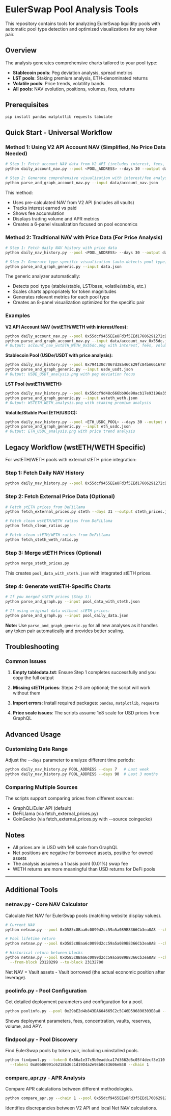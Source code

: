 # EulerSwap Pool Analysis Tools

This repository contains tools for analyzing EulerSwap liquidity pools with automatic pool type detection and optimized visualizations for any token pair.

## Overview

The analysis generates comprehensive charts tailored to your pool type:
- **Stablecoin pools**: Peg deviation analysis, spread metrics
- **LST pools**: Staking premium analysis, ETH-denominated returns  
- **Volatile pools**: Price trends, volatility bands
- **All pools**: NAV evolution, positions, volumes, fees, returns

## Prerequisites

```bash
pip install pandas matplotlib requests tabulate
```

## Quick Start - Universal Workflow

### Method 1: Using V2 API Account NAV (Simplified, No Price Data Needed)

```bash
# Step 1: Fetch account NAV data from V2 API (includes interest, fees, volume)
python daily_account_nav.py --pool <POOL_ADDRESS> --days 30 --output data/account_nav.json

# Step 2: Generate comprehensive visualization with interest/fee analysis
python parse_and_graph_account_nav.py --input data/account_nav.json
```

This method:
- Uses pre-calculated NAV from V2 API (includes all vaults)
- Tracks interest earned vs paid
- Shows fee accumulation
- Displays trading volume and APR metrics
- Creates a 6-panel visualization focused on pool economics

### Method 2: Traditional NAV with Price Data (For Price Analysis)

```bash
# Step 1: Fetch daily NAV history with price data
python daily_nav_history.py --pool <POOL_ADDRESS> --days 30 --output data.json

# Step 2: Generate type-specific visualization (auto-detects pool type)
python parse_and_graph_generic.py --input data.json
```

The generic analyzer automatically:
- Detects pool type (stable/stable, LST/base, volatile/stable, etc.)
- Scales charts appropriately for token magnitudes
- Generates relevant metrics for each pool type
- Creates an 8-panel visualization optimized for the specific pair

### Examples

**V2 API Account NAV (wstETH/WETH with interest/fees):**
```bash
python daily_account_nav.py --pool 0x55dcf9455EEe8Fd3f5EEd17606291272cDe428a8 --days 30
python parse_and_graph_account_nav.py --input data/account_nav_0x55dc.json
# Output: account_nav_wstETH_WETH_0x55dc.png with interest, fees, volume analysis
```

**Stablecoin Pool (USDe/USDT with price analysis):**
```bash
python daily_nav_history.py --pool 0x794138c7067d38a46CE29fc84bA661678fAAe8a8 --days 30 --output usde_usdt.json
python parse_and_graph_generic.py --input usde_usdt.json
# Output: USDE_USDT_analysis.png with peg deviation focus
```

**LST Pool (wstETH/WETH):**
```bash
python daily_nav_history.py --pool 0x55dcf9d48c666bb96e90acb17e93196a35bbcc58 --days 30 --output wsteth_weth.json
python parse_and_graph_generic.py --input wsteth_weth.json
# Output: WSTETH_WETH_analysis.png with staking premium analysis
```

**Volatile/Stable Pool (ETH/USDC):**
```bash
python daily_nav_history.py --pool <ETH_USDC_POOL> --days 30 --output eth_usdc.json
python parse_and_graph_generic.py --input eth_usdc.json
# Output: ETH_USDC_analysis.png with price trend analysis
```

## Legacy Workflow (wstETH/WETH Specific)

For wstETH/WETH pools with external stETH price integration:

### Step 1: Fetch Daily NAV History

```bash
python daily_nav_history.py --pool 0x55dcf9455EEe8Fd3f5EEd17606291272cDe428a8 --days 31 --output pool_daily_data.json
```

### Step 2: Fetch External Price Data (Optional)

```bash
# Fetch stETH prices from DeFiLlama
python fetch_external_prices.py steth --days 31 --output steth_prices.json

# Fetch clean wstETH/WETH ratios from DeFiLlama
python fetch_clean_ratios.py

# Fetch clean stETH/WETH ratios from DeFiLlama  
python fetch_steth_weth_ratio.py
```

### Step 3: Merge stETH Prices (Optional)

```bash
python merge_steth_prices.py
```

This creates `pool_data_with_steth.json` with integrated stETH prices.

### Step 4: Generate wstETH-Specific Charts

```bash
# If you merged stETH prices (Step 3):
python parse_and_graph.py --input pool_data_with_steth.json

# If using original data without stETH prices:
python parse_and_graph.py --input pool_daily_data.json
```

**Note:** Use `parse_and_graph_generic.py` for all new analyses as it handles any token pair automatically and provides better scaling.

## Troubleshooting

### Common Issues

1. **Empty tabledata.txt**: Ensure Step 1 completes successfully and you copy the full output

2. **Missing stETH prices**: Steps 2-3 are optional; the script will work without them

3. **Import errors**: Install required packages: `pandas`, `matplotlib`, `requests`

4. **Price scale issues**: The scripts assume 1e8 scale for USD prices from GraphQL

## Advanced Usage

### Customizing Date Range

Adjust the `--days` parameter to analyze different time periods:

```bash
python daily_nav_history.py POOL_ADDRESS --days 7   # Last week
python daily_nav_history.py POOL_ADDRESS --days 90  # Last 3 months
```

### Comparing Multiple Sources

The scripts support comparing prices from different sources:
- GraphQL/Euler API (default)
- DeFiLlama (via fetch_external_prices.py)
- CoinGecko (via fetch_external_prices.py with --source coingecko)

## Notes

- All prices are in USD with 1e8 scale from GraphQL
- Net positions are negative for borrowed assets, positive for owned assets
- The analysis assumes a 1 basis point (0.01%) swap fee
- WETH returns are more meaningful than USD returns for DeFi pools

---

## Additional Tools

### netnav.py - Core NAV Calculator

Calculate Net NAV for EulerSwap pools (matching website display values).

```bash
# Current NAV
python netnav.py --pool 0xD585c8Baa6c0099d2cc59a5a089B8366Cb3ea8A8 --chain 1

# Pool lifetime return
python netnav.py --pool 0xD585c8Baa6c0099d2cc59a5a089B8366Cb3ea8A8 --chain 1 --lifespan

# Historical return between blocks
python netnav.py --pool 0xD585c8Baa6c0099d2cc59a5a089B8366Cb3ea8A8 --chain 1 \
  --from-block 23120299 --to-block 23132700
```

Net NAV = Vault assets - Vault borrowed (the actual economic position after leverage).

### poolinfo.py - Pool Configuration

Get detailed deployment parameters and configuration for a pool.

```bash
python poolinfo.py --pool 0x29bE2d4b843DA604665C2c5C46D596890303E8a8 --chain 1
```

Shows deployment parameters, fees, concentration, vaults, reserves, volume, and APY.

### findpool.py - Pool Discovery

Find EulerSwap pools by token pair, including uninstalled pools.

```bash
python findpool.py --token0 0x66a1e37c9b0eaddca17d3662d6c05f4decf3e110 \
  --token1 0xA0b86991c6218b36c1d19D4a2e9Eb0cE3606eB48 --chain 1
```

### compare_apr.py - APR Analysis

Compare APR calculations between different methodologies.

```bash
python compare_apr.py --chain 1 --pool 0x55dcf9455EEe8Fd3f5EEd17606291272cDe428a8
```

Identifies discrepancies between V2 API and local Net NAV calculations.
